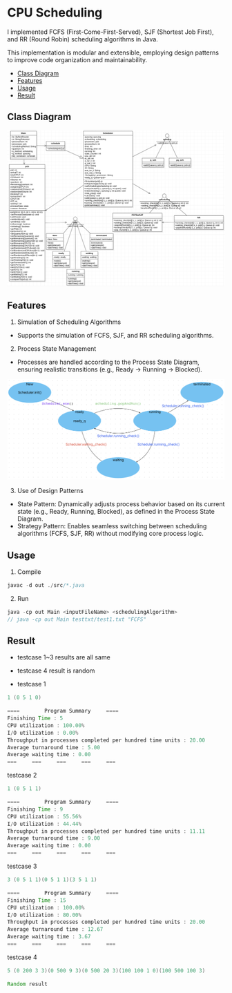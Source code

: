 # CPU Scheduling

I implemented FCFS (First-Come-First-Served), SJF (Shortest Job First), and RR (Round Robin) scheduling algorithms in Java.

This implementation is modular and extensible, employing design patterns to improve code organization and maintainability.

- [Class Diagram](#class-diagram)
- [Features](#Features)
- [Usage](#Diagram)
- [Result](#Prerequisite)

## Class Diagram

![classdiagram](img/1.png)

## Features

1. Simulation of Scheduling Algorithms

- Supports the simulation of FCFS, SJF, and RR scheduling algorithms.

2. Process State Management

- Processes are handled according to the Process State Diagram, ensuring realistic transitions (e.g., Ready → Running → Blocked).

![processdiagram](img/2.png)

3. Use of Design Patterns

- State Pattern: Dynamically adjusts process behavior based on its current state (e.g., Ready, Running, Blocked), as defined in the Process State Diagram.
- Strategy Pattern: Enables seamless switching between scheduling algorithms (FCFS, SJF, RR) without modifying core process logic.

## Usage

1. Compile

```java
javac -d out ./src/*.java
```

2. Run

```java
java -cp out Main <inputFileName> <schedulingAlgorithm>
// java -cp out Main testtxt/test1.txt "FCFS"
```

## Result

- testcase 1~3 results are all same

- testcase 4 result is random

- testcase 1

```java
1 (0 5 1 0)
```

```java
====		Program Summary		====
Finishing Time : 5
CPU utilization : 100.00%
I/O utilization : 0.00%
Throughput in processes completed per hundred time units : 20.00
Average turnaround time : 5.00
Average waiting time : 0.00
===		===		===		===		===
```

testcase 2

```java
1 (0 5 1 1)
```

```java
====		Program Summary		====
Finishing Time : 9
CPU utilization : 55.56%
I/O utilization : 44.44%
Throughput in processes completed per hundred time units : 11.11
Average turnaround time : 9.00
Average waiting time : 0.00
===		===		===		===		===
```

testcase 3

```java
3 (0 5 1 1)(0 5 1 1)(3 5 1 1)
```

```java
====		Program Summary		====
Finishing Time : 15
CPU utilization : 100.00%
I/O utilization : 80.00%
Throughput in processes completed per hundred time units : 20.00
Average turnaround time : 12.67
Average waiting time : 3.67
===		===		===		===		===
```

testcase 4

```java
5 (0 200 3 3)(0 500 9 3)(0 500 20 3)(100 100 1 0)(100 500 100 3)
```

```java
Random result
```
